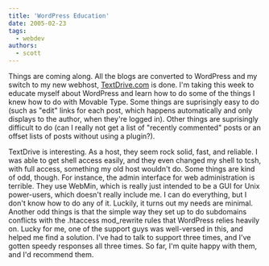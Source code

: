```yaml
---
title: 'WordPress Education'
date: 2005-02-23
tags:
  - webdev
authors:
  - scott
---
```


Things are coming along. All the blogs are converted to WordPress and my switch to my new webhost, [TextDrive.com](http://www.textdrive.com/) is done. I'm taking this week to educate myself about WordPress and learn how to do some of the things I knew how to do with Movable Type. Some things are suprisingly easy to do (such as "edit" links for each post, which happens automatically and only displays to the author, when they're logged in). Other things are suprisingly difficult to do (can I really not get a list of "recently commented" posts or an offset lists of posts without using a plugin?).

TextDrive is interesting. As a host, they seem rock solid, fast, and reliable. I was able to get shell access easily, and they even changed my shell to tcsh, with full access, something my old host wouldn't do. Some things are kind of odd, though. For instance, the admin interface for web administration is terrible. They use WebMin, which is really just intended to be a GUI for Unix power-users, which doesn't really include me. I can do everything, but I don't know how to do any of it. Luckily, it turns out my needs are minimal. Another odd things is that the simple way they set up to do subdomains conflicts with the .htaccess mod_rewrite rules that WordPress relies heavily on. Lucky for me, one of the support guys was well-versed in this, and helped me find a solution. I've had to talk to support three times, and I've gotten speedy responses all three times. So far, I'm quite happy with them, and I'd recommend them.
